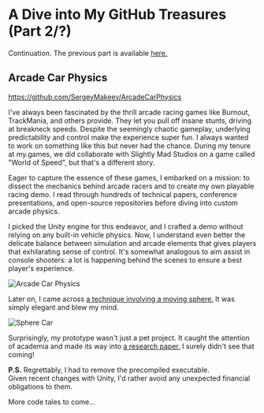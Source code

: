 # A Dive into My GitHub Treasures (Part 2/?)

Continuation. The previous part is available [here.](/posts/2023-9-18-00-GitHubOverviewPart1.md)

## Arcade Car Physics

https://github.com/SergeyMakeev/ArcadeCarPhysics

I've always been fascinated by the thrill arcade racing games like Burnout, TrackMania, and others provide.
They let you pull off insane stunts, driving at breakneck speeds. Despite the seemingly chaotic gameplay, underlying predictability and control make the experience super fun.
I always wanted to work on something like this but never had the chance. During my tenure at my.games, we did collaborate with Slightly Mad Studios on a game called "World of Speed", but that's a different story.  


Eager to capture the essence of these games, I embarked on a mission: to dissect the mechanics behind arcade racers and to create my own playable racing demo.
I read through hundreds of technical papers, conference presentations, and open-source repositories before diving into custom arcade physics.

I picked the Unity engine for this endeavor, and I crafted a demo without relying on any built-in vehicle physics.
Now, I understand even better the delicate balance between simulation and arcade elements that gives players that exhilarating sense of control.
It's somewhat analogous to aim assist in console shooters: a lot is happening behind the scenes to ensure a best player's experience.  

![Arcade Car Physics](/media/arcade_car_physics.gif)

Later on, I came across [a technique involving a moving sphere.](https://twitter.com/KenneyNL/status/1107783904784715788)
It was simply elegant and blew my mind.

![Sphere Car](/media/sphere_car.gif)


Surprisingly, my prototype wasn't just a pet project.
It caught the attention of academia and made its way into [a research paper.](http://profs.ic.uff.br/~troy/papers/2019_EntComp.pdf)
I surely didn't see that coming!  


**P.S.** Regrettably, I had to remove the precompiled executable.  
Given recent changes with Unity, I'd rather avoid any unexpected financial obligations to them.  


More code tales to come...
